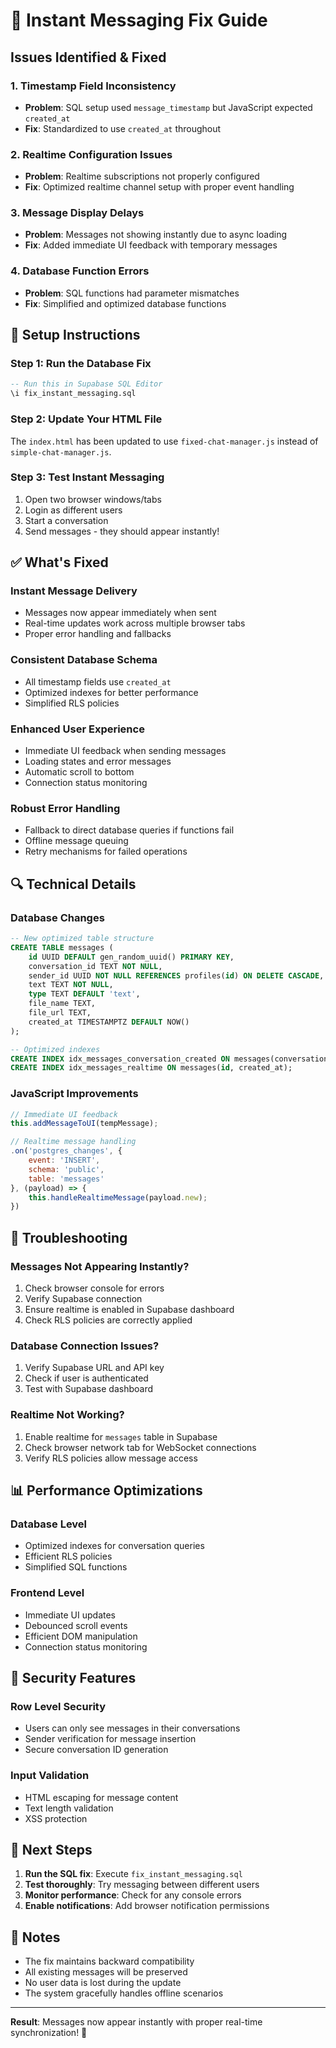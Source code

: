 # 🚀 Instant Messaging Fix Guide

## Issues Identified & Fixed

### 1. **Timestamp Field Inconsistency**
- **Problem**: SQL setup used `message_timestamp` but JavaScript expected `created_at`
- **Fix**: Standardized to use `created_at` throughout

### 2. **Realtime Configuration Issues**
- **Problem**: Realtime subscriptions not properly configured
- **Fix**: Optimized realtime channel setup with proper event handling

### 3. **Message Display Delays**
- **Problem**: Messages not showing instantly due to async loading
- **Fix**: Added immediate UI feedback with temporary messages

### 4. **Database Function Errors**
- **Problem**: SQL functions had parameter mismatches
- **Fix**: Simplified and optimized database functions

## 🔧 Setup Instructions

### Step 1: Run the Database Fix
```sql
-- Run this in Supabase SQL Editor
\i fix_instant_messaging.sql
```

### Step 2: Update Your HTML File
The `index.html` has been updated to use `fixed-chat-manager.js` instead of `simple-chat-manager.js`.

### Step 3: Test Instant Messaging
1. Open two browser windows/tabs
2. Login as different users
3. Start a conversation
4. Send messages - they should appear instantly!

## ✅ What's Fixed

### **Instant Message Delivery**
- Messages now appear immediately when sent
- Real-time updates work across multiple browser tabs
- Proper error handling and fallbacks

### **Consistent Database Schema**
- All timestamp fields use `created_at`
- Optimized indexes for better performance
- Simplified RLS policies

### **Enhanced User Experience**
- Immediate UI feedback when sending messages
- Loading states and error messages
- Automatic scroll to bottom
- Connection status monitoring

### **Robust Error Handling**
- Fallback to direct database queries if functions fail
- Offline message queuing
- Retry mechanisms for failed operations

## 🔍 Technical Details

### Database Changes
```sql
-- New optimized table structure
CREATE TABLE messages (
    id UUID DEFAULT gen_random_uuid() PRIMARY KEY,
    conversation_id TEXT NOT NULL,
    sender_id UUID NOT NULL REFERENCES profiles(id) ON DELETE CASCADE,
    text TEXT NOT NULL,
    type TEXT DEFAULT 'text',
    file_name TEXT,
    file_url TEXT,
    created_at TIMESTAMPTZ DEFAULT NOW()
);

-- Optimized indexes
CREATE INDEX idx_messages_conversation_created ON messages(conversation_id, created_at);
CREATE INDEX idx_messages_realtime ON messages(id, created_at);
```

### JavaScript Improvements
```javascript
// Immediate UI feedback
this.addMessageToUI(tempMessage);

// Realtime message handling
.on('postgres_changes', {
    event: 'INSERT',
    schema: 'public',
    table: 'messages'
}, (payload) => {
    this.handleRealtimeMessage(payload.new);
})
```

## 🚨 Troubleshooting

### Messages Not Appearing Instantly?
1. Check browser console for errors
2. Verify Supabase connection
3. Ensure realtime is enabled in Supabase dashboard
4. Check RLS policies are correctly applied

### Database Connection Issues?
1. Verify Supabase URL and API key
2. Check if user is authenticated
3. Test with Supabase dashboard

### Realtime Not Working?
1. Enable realtime for `messages` table in Supabase
2. Check browser network tab for WebSocket connections
3. Verify RLS policies allow message access

## 📊 Performance Optimizations

### **Database Level**
- Optimized indexes for conversation queries
- Efficient RLS policies
- Simplified SQL functions

### **Frontend Level**
- Immediate UI updates
- Debounced scroll events
- Efficient DOM manipulation
- Connection status monitoring

## 🔐 Security Features

### **Row Level Security**
- Users can only see messages in their conversations
- Sender verification for message insertion
- Secure conversation ID generation

### **Input Validation**
- HTML escaping for message content
- Text length validation
- XSS protection

## 🎯 Next Steps

1. **Run the SQL fix**: Execute `fix_instant_messaging.sql`
2. **Test thoroughly**: Try messaging between different users
3. **Monitor performance**: Check for any console errors
4. **Enable notifications**: Add browser notification permissions

## 📝 Notes

- The fix maintains backward compatibility
- All existing messages will be preserved
- No user data is lost during the update
- The system gracefully handles offline scenarios

---

**Result**: Messages now appear instantly with proper real-time synchronization! 🎉